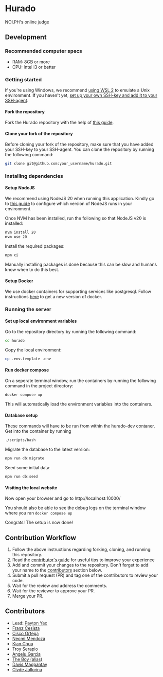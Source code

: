 # Hurado

NOI.PH's online judge

## Development

### Recommended computer specs

- RAM: 8GB or more
- CPU: Intel i3 or better

### Getting started

If you're using Windows, we recommend [using WSL 2](https://learn.microsoft.com/en-us/windows/wsl/install) to emulate a Unix environment. If you haven't yet, [set up your own SSH-key and add it to your SSH-agent](https://docs.github.com/en/authentication/connecting-to-github-with-ssh/generating-a-new-ssh-key-and-adding-it-to-the-ssh-agent).

#### Fork the repository

Fork the Hurado repository with the help of [this guide](https://docs.github.com/en/get-started/quickstart/fork-a-repo).

#### Clone your fork of the repository

Before cloning your fork of the repository, make sure that you have added your SSH-key to your SSH-agent. You can clone the repository by running the following command:

```bash
git clone git@github.com:your_username/hurado.git
```

### Installing dependencies

#### Setup NodeJS

We recommend using NodeJS 20 when running this application. Kindly go to [this guide](https://github.com/nvm-sh/nvm?tab=readme-ov-file#installing-and-updating) to configure which version of NodeJS runs in your environment.

Once NVM has been installed, run the following so that NodeJS v20 is installed:

```bash
nvm install 20
nvm use 20
```

Install the required packages:

```bash
npm ci
```

Manually installing packages is done because this can be slow and humans know when to do this best.


#### Setup Docker

We use docker containers for supporting services like postgresql. Follow instructions [here](https://docs.docker.com/engine/install/) to get a new version of docker.

### Running the server

#### Set up local environment variables

Go to the repository directory by running the following command:

```bash
cd hurado
```

Copy the local environment:

```bash
cp .env.template .env
```

#### Run docker compose

On a seperate terminal window, run the containers by running the following command in the project directory:

```bash
docker compose up
```

This will automatically load the environment variables into the containers.


#### Database setup

These commands will have to be run from within the hurado-dev contaner. Get into the container by running


```bash
./scripts/bash
```

Migrate the database to the latest version:

```bash
npm run db:migrate
```

Seed some initial data:

```bash
npm run db:seed
```

#### Visiting the local website

Now open your browser and go to http://localhost:10000/

You should also be able to see the debug logs on the terminal window where you ran `docker compose up`

Congrats! The setup is now done!


## Contribution Workflow

1. Follow the above instructions regarding forking, cloning, and running this repository.
2. Read the [contributor's guide](contributor-guide.md) for useful tips to improve your experience
3. Add and commit your changes to the repository. Don't forget to add your name to the [contributors](#contributors) section below.
4. Submit a pull request (PR) and tag one of the contributors to review your code.
5. Wait for the review and address the comments.
6. Wait for the reviewer to approve your PR.
7. Merge your PR.

## Contributors

- Lead: [Payton Yao](https://github.com/jabbawookiees)
- [Franz Cesista](https://github.com/leloykun)
- [Cisco Ortega](https://github.com/gfmortega)
- [Neomi Mendoza](https://github.com/nimendoza)
- [Kian Chua](https://github.com/Quantum-K9)
- [Troy Serapio](https://github.com/tdserapio)
- [Angelu Garcia](https://github.com/devByGelu)
- [The Boy (alias)](https://github.com/RedBlazerFlame)
- [Davis Magpantay](https://github.com/dexva)
- [Clyde Jallorina](https://github.com/clydejallorina)
